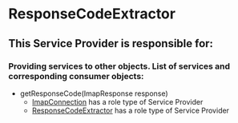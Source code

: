 # ResponseCodeExtractor
## This Service Provider is responsible for:
### Providing services to other objects. List of services and corresponding consumer objects: 
* getResponseCode(ImapResponse response)
	* [ImapConnection](../ServiceProviders/ImapConnection.md) has a role type of Service Provider
	* [ResponseCodeExtractor](../ServiceProviders/ResponseCodeExtractor.md) has a role type of Service Provider
